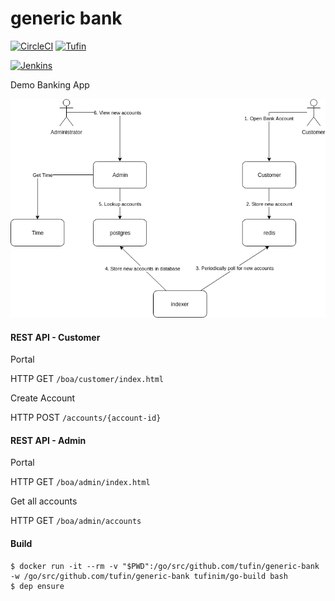 # generic bank
[![CircleCI](https://circleci.com/gh/Tufin/generic-bank.svg?style=shield&circle-token=dadfdb30201b7acdcfe4c91a2670536bd937c188)](https://circleci.com/gh/Tufin/generic-bank)
[![Tufin](https://orca.tufin.io/api/generic-bank/retail/badges/security-score?image=tufinim/generic-bank:cia-latest&token=8440d55d-97a9-47c8-928a-20963cf14b14)](https://orca.tufin.io/ui/#/generic-bank/retail/grid/scans?image=tufinim%2Fgeneric-bank)

[![Jenkins](http://104.155.103.55/buildStatus/icon?job=admin)](http://104.155.103.55/job/admin/)

Demo Banking App

![Generic Bank Diagram](https://github.com/Tufin/generic-bank/blob/master/Generic%20Bank%20Diagram.png)


#### REST API - Customer
Portal

HTTP GET `/boa/customer/index.html`

Create Account

HTTP POST `/accounts/{account-id}`

#### REST API - Admin
Portal

HTTP GET `/boa/admin/index.html`

Get all accounts

HTTP GET `/boa/admin/accounts` 

#### Build
```
$ docker run -it --rm -v "$PWD":/go/src/github.com/tufin/generic-bank -w /go/src/github.com/tufin/generic-bank tufinim/go-build bash
$ dep ensure
```
